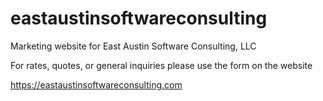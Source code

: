 # eastaustinsoftwareconsulting
Marketing website for East Austin Software Consulting, LLC

For rates, quotes, or general inquiries
please use the form on the website

https://eastaustinsoftwareconsulting.com
